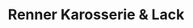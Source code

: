 ---
title: "Renner Karosserie & Lack"
url: /herxheim/renner-karosserie-und-lack/
shop: Autowerkstatt
---